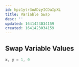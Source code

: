```yaml
---
id: hpz1ytr3oADzyICDaIpXL
title: Variable Swap
desc: ''
updated: 1641423034159
created: 1641423034159
---
```


## Swap Variable Values

```python
x, y = 1, 0
```
